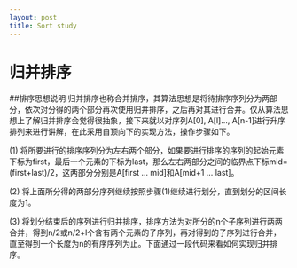 ```yaml
---
layout: post
title: Sort study
---
```



# 归并排序
##排序思想说明
归并排序也称合并排序，其算法思想是将待排序序列分为两部分，依次对分得的两个部分再次使用归并排序，之后再对其进行合并。仅从算法思想上了解归并排序会觉得很抽象，接下来就以对序列A[0], A[l]…, A[n-1]进行升序排列来进行讲解，在此采用自顶向下的实现方法，操作步骤如下。

(1) 将所要进行的排序序列分为左右两个部分，如果要进行排序的序列的起始元素下标为first，最后一个元素的下标为last，那么左右两部分之间的临界点下标mid=(first+last)/2，这两部分分别是A[first … mid]和A[mid+1 … last]。

(2) 将上面所分得的两部分序列继续按照步骤(1)继续进行划分，直到划分的区间长度为1。

(3) 将划分结束后的序列进行归并排序，排序方法为对所分的n个子序列进行两两合并，得到n/2或n/2+l个含有两个元素的子序列，再对得到的子序列进行合并，直至得到一个长度为n的有序序列为止。下面通过一段代码来看如何实现归并排序。
